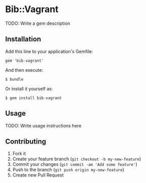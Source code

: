 # Bib::Vagrant

TODO: Write a gem description

## Installation

Add this line to your application's Gemfile:

    gem 'bib-vagrant'

And then execute:

    $ bundle

Or install it yourself as:

    $ gem install bib-vagrant

## Usage

TODO: Write usage instructions here

## Contributing

1. Fork it
2. Create your feature branch (`git checkout -b my-new-feature`)
3. Commit your changes (`git commit -am 'Add some feature'`)
4. Push to the branch (`git push origin my-new-feature`)
5. Create new Pull Request
